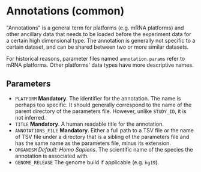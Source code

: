 Annotations (common)
====================

"Annotations" is a general term for platforms (e.g. mRNA platforms) and other
ancillary data that needs to be loaded before the experiment data for a certain
high dimensional type. The annotation is generally not specific to a certain
dataset, and can be shared between two or more similar datasets.

For historical reasons, parameter files named `annotation.params` refer to mRNA
platforms. Other platforms' data types have more descriptive names.

Parameters
----------

- `PLATFORM` **Mandatory**. The identifier for the annotation. The name is
  perhaps too specific. It should generally correspond to the name of the parent
  directory of the parameters file. However, unlike `STUDY_ID`, it is not
  inferred.
- `TITLE` **Mandatory**. A human readable title for the annotation.
- `ANNOTATIONS_FILE` **Mandatory**. Either a full path to a TSV file or the name
  of TSV file under a directory that is a sibling of the parameters file and has
  the same name as the parameters file, minus its extension.
- `ORGANISM` _Default: Homo Sapiens_. The scientific name of the species the annotation is associated
  with.
- `GENOME_RELEASE` The genome build if applicable (e.g. `hg19`).

<!-- vim: tw=80 et ft=markdown spell:
-->
